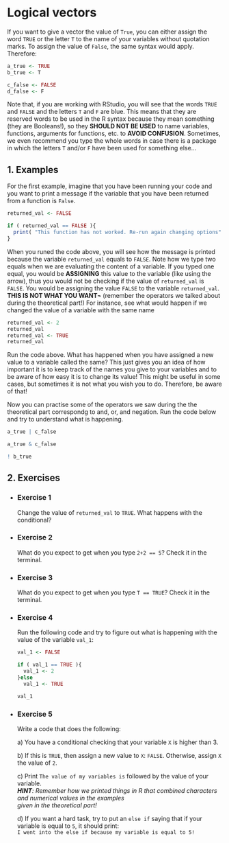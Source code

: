 # Logical vectors
If you want to give a vector the value of `True`, you can either assign the word `TRUE` or the letter `T` to the name of your variables
without quotation marks. To assign the value of `False`, the same syntax would apply. Therefore:

``` R
a_true <- TRUE
b_true <- T 

c_false <- FALSE
d_false <- F
```

Note that, if you are working with RStudio, you will see that the words `TRUE` and `FALSE` and the letters `T` and `F` are blue. This means that they are reserved words to be used in the R syntax because they mean something (they are Booleans!), so they **SHOULD NOT BE USED** to name variables, functions, arguments for functions, etc. to **AVOID CONFUSION**. Sometimes, we even recommend you type the whole words in case there is a package in which the letters `T` and/or `F` have been used for something else...

## 1. Examples
For the first example, imagine that you have been running your code and you want to print a message if the variable that you have been returned from a function is `False`. 

``` R
returned_val <- FALSE

if ( returned_val == FALSE ){
  print( "This function has not worked. Re-run again changing options" )
}
```

When you runed the code above, you will see how the message is printed because the variable `returned_val` equals to `FALSE`. Note how we type two equals when we are evaluating the content of a variable. If you typed one equal, you would be **ASSIGNING** this value
to the variable (like using the arrow), thus you would not be checking if the value of `returned_val` is `FALSE`. You would be 
assigning the value `FALSE` to the variable `returned_val`. 
**THIS IS NOT WHAT YOU WANT¬** (remember the operators we talked about during the theoretical part!)
For instance, see what would happen if we changed the value of a variable with the same name

``` R
returned_val <- 2 
returned_val
returned_val <- TRUE
returned_val
``` 

Run the code above. What has happened when you have assigned a new value to a variable called the same? This just gives you an idea of how important it is to keep track of the names you give to your variables and to be aware of how easy it is to change its value! This might be useful in some cases, but sometimes it is not what you wish you to do. Therefore, be aware of that!

Now you can practise some of the operators we saw during the the theoretical part correspondg to and, or, and negation.
Run the code below and try to understand what is happening.

``` R
a_true | c_false

a_true & c_false

! b_true 
```

## 2. Exercises

* ### Exercise 1  
  Change the value of `returned_val` to `TRUE`. What happens with the conditional?
  
* ### Exercise 2  
  What do you expect to get when you type `2+2 == 5`? Check it in the terminal.
  
* ### Exercise 3    
  What do you expect to get when you type `T == TRUE`? Check it in the terminal.

* ### Exercise 4  
  Run the following code and try to figure out what is happening with the value of the variable `val_1`:
  ``` R
  val_1 <- FALSE 
  
  if ( val_1 == TRUE ){
    val_1 <- 2
  }else
    val_1 <- TRUE
  
  val_1
  ```
  
* ### Exercise 5  
  Write a code that does the following:  
  
    a) You have a conditional checking that your variable `X` is higher than 3.  
    
    b) If this is `TRUE`, then assign a new value to `X`: `FALSE`. Otherwise, assign `X` the value of `2`. 
    
    c) Print `The value of my variables is` followed by the value of your variable.  
            ***HINT**: Remember how we printed things in R that combined characters and numerical values in the examples  
                       given in the theoretical part!*  
                       
    d) If you want a hard task, try to put an `else if` saying that if your variable is equal to `5`, it should print:  
       `I went into the else if because my variable is equal to 5!`



